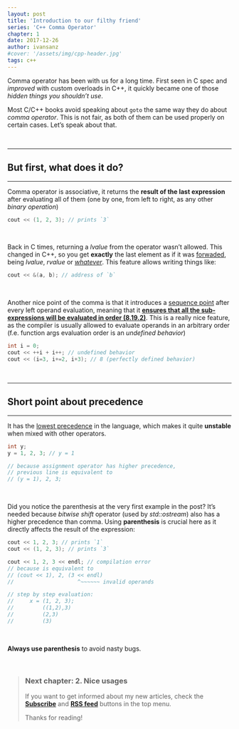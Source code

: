 ```yaml
---
layout: post
title: 'Introduction to our filthy friend'
series: 'C++ Comma Operator'
chapter: 1
date: 2017-12-26
author: ivansanz
#cover: '/assets/img/cpp-header.jpg'
tags: c++
---
```


Comma operator has been with us for a long time. First seen in C spec and *improved* with custom overloads in C++, it quickly became one of those *hidden things you shouldn’t use*.
<!-- more -->

Most C/C++ books avoid speaking about `goto` the same way they do about *comma operator*. This is not fair, as both of them can be used properly on certain cases. Let’s speak about that.

<br/>

------
## But first, what does it do?
------

Comma operator is associative, it returns the **result of the last expression** after evaluating all of them (one by one, from left to right, as any other *binary operation*)

```cpp
cout << (1, 2, 3); // prints `3`
```
<br/>

Back in C times, returning a *lvalue* from the operator wasn’t allowed. This changed in C++, so you get **exactly** the last element as if it was [forwaded][doc-forward], being *lvalue*, *rvalue* or [*whatever*][doc-value-category]. This feature allows writing things like:

```cpp
cout << &(a, b); // address of `b`
```
<br/>

Another nice point of the comma is that it introduces a [sequence point][doc-sequence-point] after every left operand evaluation, meaning that it [**ensures that all the sub-expressions will be evaluated in order (8.19.2)**][standard-8-19]. This is a really nice feature, as the compiler is usually allowed to evaluate operands in an arbitrary order (f.e. function args evaluation order is an *undefined behavior*)

```cpp
int i = 0;
cout << ++i + i++; // undefined behavior
cout << (i=3, i+=2, i+3); // 8 (perfectly defined behavior)
```

<br/>

------
## Short point about precedence
------

It has the [lowest precedence][doc-operator-precedence] in the language, which makes it quite **unstable** when mixed with other operators.

```cpp
int y;
y = 1, 2, 3; // y = 1

// because assignment operator has higher precedence,
// previous line is equivalent to
// (y = 1), 2, 3;
```
<br/>

Did you notice the parenthesis at the very first example in the post? It’s needed because *bitwise shift* operator (used by *std::ostream*) also has a higher precedence than comma. Using **parenthesis** is crucial here as it directly affects the result of the expression:

```cpp
cout << 1, 2, 3; // prints `1`
cout << (1, 2, 3); // prints `3`

cout << 1, 2, 3 << endl; // compilation error
// because is equivalent to
// (cout << 1), 2, (3 << endl)
//                    ^~~~~~~ invalid operands

// step by step evaluation:
//     x = (1, 2, 3);
//         ((1,2),3)
//         (2,3)
//         (3)
```

<br/>

**Always use parenthesis** to avoid nasty bugs.

<br/>

> ### Next chapter: **2. Nice usages**
> If you want to get informed about my new articles, check the [**Subscribe**](https://feedburner.google.com/fb/a/mailverify?uri=codeisc/blog&loc=en_US) and [**RSS feed**](/feed.xml) buttons in the top menu.
>
> Thanks for reading!

[doc-forward]: http://en.cppreference.com/w/cpp/utility/forward
[doc-value-category]: http://en.cppreference.com/w/cpp/language/value_category
[doc-sequence-point]: https://en.wikipedia.org/wiki/Sequence_point
[standard-8-19]: http://www.open-std.org/jtc1/sc22/wg21/docs/papers/2017/n4659.pdf#section.8.19
[doc-operator-precedence]: http://en.cppreference.com/w/cpp/language/operator_precedence